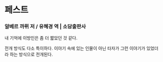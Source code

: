 # 페스트

### 알베르 까뮈 저 / 유혜경 역 | 소담출판사

내 기억에 이방인은 좀 더 짧았던 것 같다. 

전개 방식도 다소 특이하다. 이야기 속에 있는 인물이 아닌 타자가 그런 이야기가 있었더라 하는 방식으로 전개된다.
